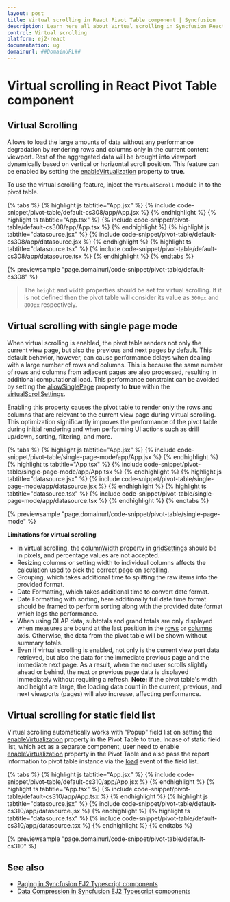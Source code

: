 ```yaml
---
layout: post
title: Virtual scrolling in React Pivot Table component | Syncfusion
description: Learn here all about Virtual scrolling in Syncfusion React Pivot Table component of Syncfusion Essential JS 2 and more.
control: Virtual scrolling 
platform: ej2-react
documentation: ug
domainurl: ##DomainURL##
---
```


<!-- markdownlint-disable MD036 -->

# Virtual scrolling in React Pivot Table component

## Virtual Scrolling

Allows to load the large amounts of data without any performance degradation by rendering rows and columns only in the current content viewport. Rest of the aggregated data will be brought into viewport dynamically based on vertical or horizontal scroll position. This feature can be enabled by setting the [enableVirtualization](https://ej2.syncfusion.com/react/documentation/api/pivotview/#enablevirtualization) property to **true**.

To use the virtual scrolling feature, inject the `VirtualScroll` module in to the pivot table.

{% tabs %}
{% highlight js tabtitle="App.jsx" %}
{% include code-snippet/pivot-table/default-cs308/app/App.jsx %}
{% endhighlight %}
{% highlight ts tabtitle="App.tsx" %}
{% include code-snippet/pivot-table/default-cs308/app/App.tsx %}
{% endhighlight %}
{% highlight js tabtitle="datasource.jsx" %}
{% include code-snippet/pivot-table/default-cs308/app/datasource.jsx %}
{% endhighlight %}
{% highlight ts tabtitle="datasource.tsx" %}
{% include code-snippet/pivot-table/default-cs308/app/datasource.tsx %}
{% endhighlight %}
{% endtabs %}

 {% previewsample "page.domainurl/code-snippet/pivot-table/default-cs308" %}

> The `height` and `width` properties should be set for virtual scrolling. If it is not defined then the pivot table will consider its value as `300px` and `800px` respectively.

## Virtual scrolling with single page mode

When virtual scrolling is enabled, the pivot table renders not only the current view page, but also the previous and next pages by default. This default behavior, however, can cause performance delays when dealing with a large number of rows and columns. This is because the same number of rows and columns from adjacent pages are also processed, resulting in additional computational load. This performance constraint can be avoided by setting the [allowSinglePage](https://ej2.syncfusion.com/react/documentation/api/pivotview/virtualScrollSettings/#allowSinglePage) property to **true** within the [virtualScrollSettings](https://ej2.syncfusion.com/react/documentation/api/pivotview/virtualScrollSettings/).

Enabling this property causes the pivot table to render only the rows and columns that are relevant to the current view page during virtual scrolling. This optimization significantly improves the performance of the pivot table during initial rendering and when performing UI actions such as drill up/down, sorting, filtering, and more.

{% tabs %}
{% highlight js tabtitle="App.jsx" %}
{% include code-snippet/pivot-table/single-page-mode/app/App.jsx %}
{% endhighlight %}
{% highlight ts tabtitle="App.tsx" %}
{% include code-snippet/pivot-table/single-page-mode/app/App.tsx %}
{% endhighlight %}
{% highlight js tabtitle="datasource.jsx" %}
{% include code-snippet/pivot-table/single-page-mode/app/datasource.jsx %}
{% endhighlight %}
{% highlight ts tabtitle="datasource.tsx" %}
{% include code-snippet/pivot-table/single-page-mode/app/datasource.tsx %}
{% endhighlight %}
{% endtabs %}

{% previewsample "page.domainurl/code-snippet/pivot-table/single-page-mode" %}

**Limitations for virtual scrolling**

* In virtual scrolling, the [columnWidth](https://ej2.syncfusion.com/react/documentation/api/pivotview/gridSettings/#columnwidth) property in [gridSettings](https://ej2.syncfusion.com/react/documentation/api/pivotview/gridSettings/) should be in pixels, and percentage values are not accepted.
* Resizing columns or setting width to individual columns affects the calculation used to pick the correct page on scrolling.
* Grouping, which takes additional time to splitting the raw items into the provided format.
* Date Formatting, which takes additional time to convert date format.
* Date Formatting with sorting, here additionally full date time format should be framed to perform sorting along with the provided date format which lags the performance.
* When using OLAP data, subtotals and grand totals are only displayed when measures are bound at the last position in the [rows](https://ej2.syncfusion.com/react/documentation/api/pivotview/dataSourceSettings/#rows) or [columns](https://ej2.syncfusion.com/react/documentation/api/pivotview/dataSourceSettings/#columns) axis. Otherwise, the data from the pivot table will be shown without summary totals.
* Even if virtual scrolling is enabled, not only is the current view port data retrieved, but also the data for the immediate previous page and the immediate next page. As a result, when the end user scrolls slightly ahead or behind, the next or previous page data is displayed immediately without requiring a refresh. **Note:** If the pivot table's width and height are large, the loading data count in the current, previous, and next viewports (pages) will also increase, affecting performance.

## Virtual scrolling for static field list

Virtual scrolling automatically works with "Popup" field list on setting the [enableVirtualization](https://ej2.syncfusion.com/react/documentation/api/pivotview/#enablevirtualization) property in the Pivot Table to **true**. Incase of static field list, which act as a separate component, user need to enable [enableVirtualization](https://ej2.syncfusion.com/react/documentation/api/pivotview/#enablevirtualization) property in the Pivot Table and also pass the report information to pivot table instance via the [load](https://ej2.syncfusion.com/react/documentation/api/pivotview/#load) event of the field list.

{% tabs %}
{% highlight js tabtitle="App.jsx" %}
{% include code-snippet/pivot-table/default-cs310/app/App.jsx %}
{% endhighlight %}
{% highlight ts tabtitle="App.tsx" %}
{% include code-snippet/pivot-table/default-cs310/app/App.tsx %}
{% endhighlight %}
{% highlight js tabtitle="datasource.jsx" %}
{% include code-snippet/pivot-table/default-cs310/app/datasource.jsx %}
{% endhighlight %}
{% highlight ts tabtitle="datasource.tsx" %}
{% include code-snippet/pivot-table/default-cs310/app/datasource.tsx %}
{% endhighlight %}
{% endtabs %}

 {% previewsample "page.domainurl/code-snippet/pivot-table/default-cs310" %}

## See also

* [Paging in Syncfusion EJ2 Typescript components](./paging)
* [Data Compression in Syncfusion EJ2 Typescript components](./data-compression)